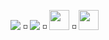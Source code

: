 <!--
**cmdoret/cmdoret** is a ✨ _special_ ✨ repository because its `README.md` (this file) appears on your GitHub profile.

Here are some ideas to get you started:

- 🔭 I’m currently working on ...
- 🌱 I’m currently learning ...
- 👯 I’m looking to collaborate on ...
- 🤔 I’m looking for help with ...
- 💬 Ask me about ...
- 📫 How to reach me: ...
- 😄 Pronouns: ...
- ⚡ Fun fact: ...
![cmdoret's GitHub stats](https://github-readme-stats.vercel.app/api?username=cmdoret&show_icons=true&theme=transparent)
-->

<a rel="me" href="https://twitter.com/cmdoret"><img src="https://www.iconfinder.com/icons/317720/download/svg/4096"/></a> ◽  <a rel="me" href="https://linkedin.com/in/cmdoret"><img src="https://cdn3.iconfinder.com/data/icons/capsocial-round/500/linkedin-32.png"/></a> ◽ <a rel="me" href="https://orcid.org/0000-0002-1126-1535"><img width="32px" src="https://orcid.org/assets/vectors/orcid.logo.icon.svg"/></a> ◽ <a rel="me" href="https://fosstodon.org/@cmdoret"><img width="32px" src="https://www.iconfinder.com/icons/4373112/download/svg/4096"/></a>
